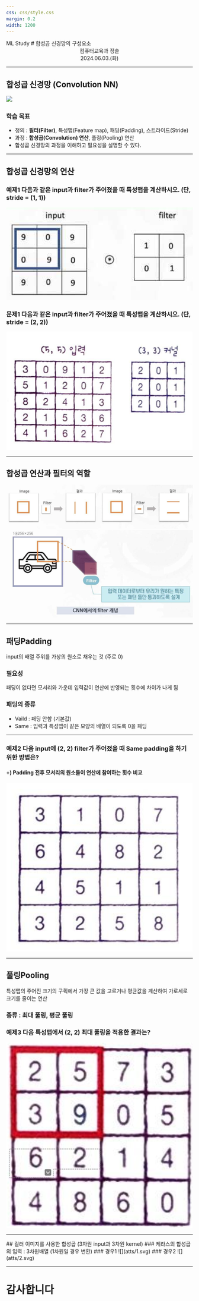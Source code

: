 ```yaml
---
css: css/style.css
margin: 0.2
width: 1200
---
```

<grid drag="100 3" drop="0 5" bg="#555555">
ML Study<!-- element style="font-size:13pt;color:white;margin-top:30px"pad="10px" -->
</grid>

<grid drag="100 50" drop="0 20">
# 합성곱 신경망의 구성요소
</grid>
<grid drag="100 5" drop="0 70" >
<center>컴퓨터교육과 정솔 <br>
2024.06.03.(화)</center>
	</grid>

---
## 합성곱 신경망 (Convolution NN)

![](https://saturncloud.io/images/blog/a-comprehensive-guide-to-convolutional-neural-networks-the-eli5-way.webp)

### 학습 목표
* 정의 : **필터(Filter)**, 특성맵(Feature map), 패딩(Padding), 스트라이드(Stride)
* 과정 : **합성곱(Convolution) 연산**, 풀링(Pooling) 연산
* 합성곱 신경망의 과정을 이해하고 필요성을 설명할 수 있다.

---

## 합성곱 신경망의 연산 
### **예제1** 다음과 같은 input과 filter가 주어졌을 때 특성맵을 계산하시오. (단, stride = (1, 1))
![|350](atts/ex1.png)
### **문제1** 다음과 같은 input과 filter가 주어졌을 때 특성맵을 계산하시오. (단, stride = (2, 2))
![|400](atts/q1.png)<!-- element style="margin-top:-20px;"-->


---
## 합성곱 연산과 필터의 역할
![|750](atts/f1.png)
![|750](atts/f2.png)<!-- element style="margin-top:-20px;"-->

---
## 패딩Padding 
input의 배열 주위를 가상의 원소로 채우는 것 (주로 0)

### 필요성
패딩이 없다면 모서리와 가운데 입력값이 연산에 반영되는 횟수에 차이가 나게 됨

### 패딩의 종류
* Vaild : 패딩 안함 (기본값)
* Same : 입력과 특성맵이 같은 모양의 배열이 되도록 0을 패딩


---

### **예제2** 다음 input에 (2, 2) filter가 주어졌을 때 Same padding을 하기 위한 방법은?
#### +) Padding 전후 모서리의 원소들이 연산에 참여하는 횟수 비교

![|250](atts/pad1.png)



---
## 풀링Pooling
특성맵의 주어진 크기의 구획에서 가장 큰 값을 고르거나 평균값을 계산하여 가로세로 크기를 줄이는 연산
### 종류 : 최대 풀링, 평균 풀링
### 예제3 다음 특성맵에서 (2, 2) 최대 풀링을 적용한 결과는?
![|300](atts/po1.png)

---


<grid drag="100 20" drop="0 5">
## 컬러 이미지를 사용한 합성곱 (3차원 input과 3차원 kernel)
### 케라스의 합성곱의 입력 : 3차원배열 (1차원일 경우 변환)
</grid>

<grid drag="30" drop="4 30" >
### 경우1 
![](atts/1.svg)
</grid>

<grid drag="30" drop="50 30" >
### 경우2
![](atts/2.svg)
</grid>

---

# 감사합니다
